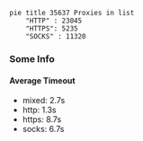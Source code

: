 
```mermaid
pie title 35637 Proxies in list
    "HTTP" : 23045
    "HTTPS": 5235
    "SOCKS" : 11320
```

### Some Info
#### Average Timeout

- mixed: 2.7s
- http: 1.3s
- https: 8.7s
- socks: 6.7s